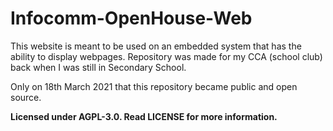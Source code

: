 # Infocomm-OpenHouse-Web
This website is meant to be used on an embedded system that has the ability to display webpages.
Repository was made for my CCA (school club) back when I was still in Secondary School. 

Only on 18th March 2021 that this repository became public and open source.

**Licensed under AGPL-3.0. Read LICENSE for more information.**
